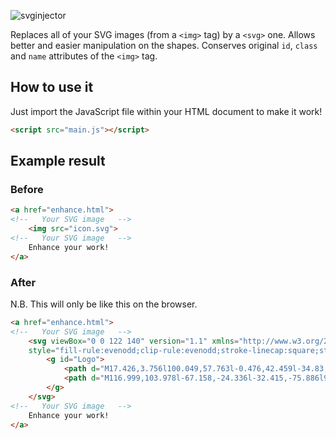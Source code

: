 ![svginjector](https://user-images.githubusercontent.com/44942598/116723245-9787e980-a9df-11eb-8ac0-0b480b0c90b3.png)

Replaces all of your SVG images (from a ``<img>`` tag) by a ``<svg>`` one. Allows better and easier manipulation on the shapes. Conserves original ``id``, ``class`` and ``name`` attributes of the ``<img>`` tag.

## How to use it

Just import the JavaScript file within your HTML document to make it work!

```html
<script src="main.js"></script>
```

## Example result

### Before

```html
<a href="enhance.html">
<!--   Your SVG image   -->
    <img src="icon.svg">
<!--   Your SVG image   -->
    Enhance your work!
</a>
```

### After

N.B. This will only be like this on the browser.

```html
<a href="enhance.html">
<!--   Your SVG image   -->
    <svg viewBox="0 0 122 140" version="1.1" xmlns="http://www.w3.org/2000/svg" xmlns:xlink="http://www.w3.org/1999/xlink"
    style="fill-rule:evenodd;clip-rule:evenodd;stroke-linecap:square;stroke-miterlimit:1.5;">
        <g id="Logo">
            <path d="M17.426,3.756l100.049,57.763l-0.476,42.459l-34.83,31.837l-51.42,-11.287l-26.993,-60.477l46.085,15.591l-32.415,-75.886Z" style="fill:#fff;stroke:#fb9500;stroke-width:4.17px;"></path>
            <path d="M116.999,103.978l-67.158,-24.336l-32.415,-75.886l99.573,100.222Z" style="fill:#fff;stroke:#fb9500;stroke-width:4.17px;"></path>
        </g>
    </svg>
<!--   Your SVG image   -->
    Enhance your work!
</a>
```
